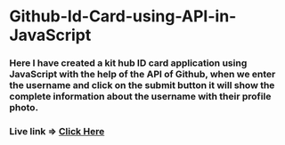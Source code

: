 # Github-Id-Card-using-API-in-JavaScript

### Here I have created a kit hub ID card application using JavaScript with the help of the API of Github, when we enter the username and click on the submit button it will show the complete information about the username with their profile photo.

### Live link => [Click Here](https://codepen.io/Bhavesh-Bishnoi/pen/mdgPdwO)
